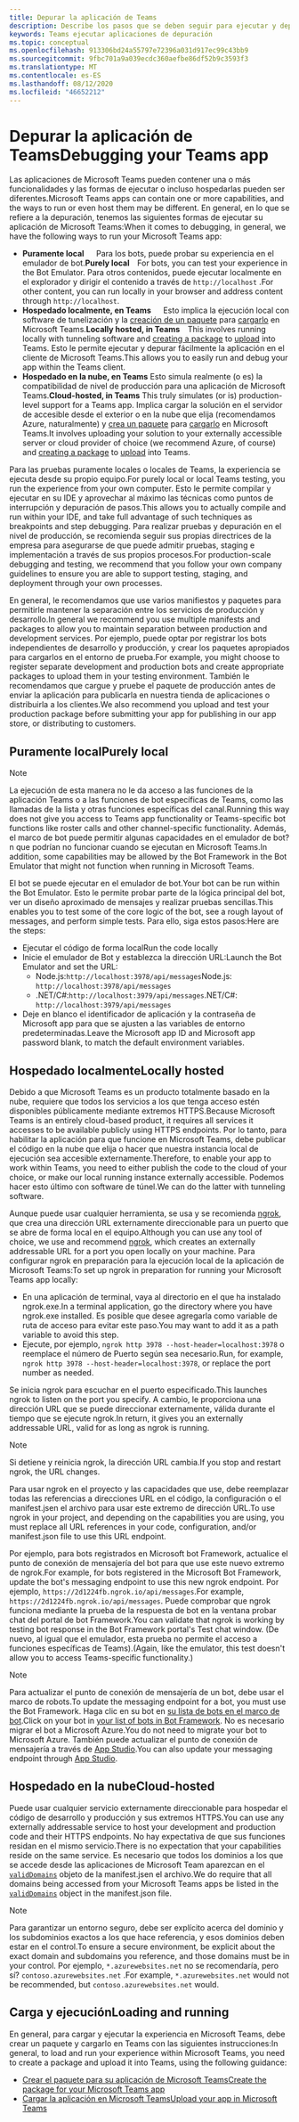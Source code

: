 ```yaml
---
title: Depurar la aplicación de Teams
description: Describe los pasos que se deben seguir para ejecutar y depurar las aplicaciones de Microsoft Teams
keywords: Teams ejecutar aplicaciones de depuración
ms.topic: conceptual
ms.openlocfilehash: 913306bd24a55797e72396a031d917ec99c43bb9
ms.sourcegitcommit: 9fbc701a9a039ecdc360aefbe86df52b9c3593f3
ms.translationtype: MT
ms.contentlocale: es-ES
ms.lasthandoff: 08/12/2020
ms.locfileid: "46652212"
---
```

# <a name="debugging-your-teams-app"></a><span data-ttu-id="9093c-104">Depurar la aplicación de Teams</span><span class="sxs-lookup"><span data-stu-id="9093c-104">Debugging your Teams app</span></span>

<span data-ttu-id="9093c-105">Las aplicaciones de Microsoft Teams pueden contener una o más funcionalidades y las formas de ejecutar o incluso hospedarlas pueden ser diferentes.</span><span class="sxs-lookup"><span data-stu-id="9093c-105">Microsoft Teams apps can contain one or more capabilities, and the ways to run or even host them may be different.</span></span> <span data-ttu-id="9093c-106">En general, en lo que se refiere a la depuración, tenemos las siguientes formas de ejecutar su aplicación de Microsoft Teams:</span><span class="sxs-lookup"><span data-stu-id="9093c-106">When it comes to debugging, in general, we have the following ways to run your Microsoft Teams app:</span></span>

* <span data-ttu-id="9093c-107">**Puramente local** &emsp; Para los bots, puede probar su experiencia en el emulador de bot.</span><span class="sxs-lookup"><span data-stu-id="9093c-107">**Purely local**&emsp;For bots, you can test your experience in the Bot Emulator.</span></span> <span data-ttu-id="9093c-108">Para otros contenidos, puede ejecutar localmente en el explorador y dirigir el contenido a través de `http://localhost` .</span><span class="sxs-lookup"><span data-stu-id="9093c-108">For other content, you can run locally in your browser and address content through `http://localhost`.</span></span>
* <span data-ttu-id="9093c-109">**Hospedado localmente, en Teams** &emsp; Esto implica la ejecución local con software de tunelización y la [creación de un paquete](~/concepts/build-and-test/apps-package.md) para [cargarlo](~/concepts/deploy-and-publish/apps-upload.md) en Microsoft Teams.</span><span class="sxs-lookup"><span data-stu-id="9093c-109">**Locally hosted, in Teams**&emsp;This involves running locally with tunneling software and [creating a package](~/concepts/build-and-test/apps-package.md) to [upload](~/concepts/deploy-and-publish/apps-upload.md) into Teams.</span></span> <span data-ttu-id="9093c-110">Esto le permite ejecutar y depurar fácilmente la aplicación en el cliente de Microsoft Teams.</span><span class="sxs-lookup"><span data-stu-id="9093c-110">This allows you to easily run and debug your app within the Teams client.</span></span>
* <span data-ttu-id="9093c-111">**Hospedado en la nube, en Teams** Esto simula realmente (o es) la compatibilidad de nivel de producción para una aplicación de Microsoft Teams.</span><span class="sxs-lookup"><span data-stu-id="9093c-111">**Cloud-hosted, in Teams** This truly simulates (or is) production-level support for a Teams app.</span></span> <span data-ttu-id="9093c-112">Implica cargar la solución en el servidor de accesible desde el exterior o en la nube que elija (recomendamos Azure, naturalmente) y [crea un paquete](~/concepts/build-and-test/apps-package.md) para [cargarlo](~/concepts/deploy-and-publish/apps-upload.md) en Microsoft Teams.</span><span class="sxs-lookup"><span data-stu-id="9093c-112">It involves uploading your solution to your externally accessible server or cloud provider of choice (we recommend Azure, of course) and [creating a package](~/concepts/build-and-test/apps-package.md) to [upload](~/concepts/deploy-and-publish/apps-upload.md) into Teams.</span></span>

<span data-ttu-id="9093c-113">Para las pruebas puramente locales o locales de Teams, la experiencia se ejecuta desde su propio equipo.</span><span class="sxs-lookup"><span data-stu-id="9093c-113">For purely local or local Teams testing, you run the experience from your own computer.</span></span> <span data-ttu-id="9093c-114">Esto le permite compilar y ejecutar en su IDE y aprovechar al máximo las técnicas como puntos de interrupción y depuración de pasos.</span><span class="sxs-lookup"><span data-stu-id="9093c-114">This allows you to actually compile and run within your IDE, and take full advantage of such techniques as breakpoints and step debugging.</span></span> <span data-ttu-id="9093c-115">Para realizar pruebas y depuración en el nivel de producción, se recomienda seguir sus propias directrices de la empresa para asegurarse de que puede admitir pruebas, staging e implementación a través de sus propios procesos.</span><span class="sxs-lookup"><span data-stu-id="9093c-115">For production-scale debugging and testing, we recommend that you follow your own company guidelines to ensure you are able to support testing, staging, and deployment through your own processes.</span></span>

<span data-ttu-id="9093c-116">En general, le recomendamos que use varios manifiestos y paquetes para permitirle mantener la separación entre los servicios de producción y desarrollo.</span><span class="sxs-lookup"><span data-stu-id="9093c-116">In general we recommend you use multiple manifests and packages to allow you to maintain separation between production and development services.</span></span> <span data-ttu-id="9093c-117">Por ejemplo, puede optar por registrar los bots independientes de desarrollo y producción, y crear los paquetes apropiados para cargarlos en el entorno de prueba.</span><span class="sxs-lookup"><span data-stu-id="9093c-117">For example, you might choose to register separate development and production bots and create appropriate packages to upload them in your testing environment.</span></span> <span data-ttu-id="9093c-118">También le recomendamos que cargue y pruebe el paquete de producción antes de enviar la aplicación para publicarla en nuestra tienda de aplicaciones o distribuirla a los clientes.</span><span class="sxs-lookup"><span data-stu-id="9093c-118">We also recommend you upload and test your production package before submitting your app for publishing in our app store, or distributing to customers.</span></span>

## <a name="purely-local"></a><span data-ttu-id="9093c-119">Puramente local</span><span class="sxs-lookup"><span data-stu-id="9093c-119">Purely local</span></span>

> [!NOTE]
> <span data-ttu-id="9093c-120">La ejecución de esta manera no le da acceso a las funciones de la aplicación Teams o a las funciones de bot específicas de Teams, como las llamadas de la lista y otras funciones específicas del canal.</span><span class="sxs-lookup"><span data-stu-id="9093c-120">Running this way does not give you access to Teams app functionality or Teams-specific bot functions like roster calls and other channel-specific functionality.</span></span> <span data-ttu-id="9093c-121">Además, el marco de bot puede permitir algunas capacidades en el emulador de bot? n que podrían no funcionar cuando se ejecutan en Microsoft Teams.</span><span class="sxs-lookup"><span data-stu-id="9093c-121">In addition, some capabilities may be allowed by the Bot Framework in the Bot Emulator that might not function when running in Microsoft Teams.</span></span>

<span data-ttu-id="9093c-122">El bot se puede ejecutar en el emulador de bot.</span><span class="sxs-lookup"><span data-stu-id="9093c-122">Your bot can be run within the Bot Emulator.</span></span> <span data-ttu-id="9093c-123">Esto le permite probar parte de la lógica principal del bot, ver un diseño aproximado de mensajes y realizar pruebas sencillas.</span><span class="sxs-lookup"><span data-stu-id="9093c-123">This enables you to test some of the core logic of the bot, see a rough layout of messages, and perform simple tests.</span></span> <span data-ttu-id="9093c-124">Para ello, siga estos pasos:</span><span class="sxs-lookup"><span data-stu-id="9093c-124">Here are the steps:</span></span>

* <span data-ttu-id="9093c-125">Ejecutar el código de forma local</span><span class="sxs-lookup"><span data-stu-id="9093c-125">Run the code locally</span></span>
* <span data-ttu-id="9093c-126">Inicie el emulador de Bot y establezca la dirección URL:</span><span class="sxs-lookup"><span data-stu-id="9093c-126">Launch the Bot Emulator and set the URL:</span></span>
  * <span data-ttu-id="9093c-127">Node.js:`http://localhost:3978/api/messages`</span><span class="sxs-lookup"><span data-stu-id="9093c-127">Node.js: `http://localhost:3978/api/messages`</span></span>
  * <span data-ttu-id="9093c-128">.NET/C#:`http://localhost:3979/api/messages`</span><span class="sxs-lookup"><span data-stu-id="9093c-128">.NET/C#: `http://localhost:3979/api/messages`</span></span>
* <span data-ttu-id="9093c-129">Deje en blanco el identificador de aplicación y la contraseña de Microsoft app para que se ajusten a las variables de entorno predeterminadas.</span><span class="sxs-lookup"><span data-stu-id="9093c-129">Leave the Microsoft app ID and Microsoft app password blank, to match the default environment variables.</span></span>

## <a name="locally-hosted"></a><span data-ttu-id="9093c-130">Hospedado localmente</span><span class="sxs-lookup"><span data-stu-id="9093c-130">Locally hosted</span></span>

<span data-ttu-id="9093c-131">Debido a que Microsoft Teams es un producto totalmente basado en la nube, requiere que todos los servicios a los que tenga acceso estén disponibles públicamente mediante extremos HTTPS.</span><span class="sxs-lookup"><span data-stu-id="9093c-131">Because Microsoft Teams is an entirely cloud-based product, it requires all services it accesses to be available publicly using HTTPS endpoints.</span></span> <span data-ttu-id="9093c-132">Por lo tanto, para habilitar la aplicación para que funcione en Microsoft Teams, debe publicar el código en la nube que elija o hacer que nuestra instancia local de ejecución sea accesible externamente.</span><span class="sxs-lookup"><span data-stu-id="9093c-132">Therefore, to enable your app to work within Teams, you need to either publish the code to the cloud of your choice, or make our local running instance externally accessible.</span></span> <span data-ttu-id="9093c-133">Podemos hacer esto último con software de túnel.</span><span class="sxs-lookup"><span data-stu-id="9093c-133">We can do the latter with tunneling software.</span></span>

<span data-ttu-id="9093c-134">Aunque puede usar cualquier herramienta, se usa y se recomienda [ngrok](https://ngrok.com/download), que crea una dirección URL externamente direccionable para un puerto que se abre de forma local en el equipo.</span><span class="sxs-lookup"><span data-stu-id="9093c-134">Although you can use any tool of choice, we use and recommend [ngrok](https://ngrok.com/download), which creates an externally addressable URL for a port you open locally on your machine.</span></span> <span data-ttu-id="9093c-135">Para configurar ngrok en preparación para la ejecución local de la aplicación de Microsoft Teams:</span><span class="sxs-lookup"><span data-stu-id="9093c-135">To set up ngrok in preparation for running your Microsoft Teams app locally:</span></span>

* <span data-ttu-id="9093c-136">En una aplicación de terminal, vaya al directorio en el que ha instalado ngrok.exe.</span><span class="sxs-lookup"><span data-stu-id="9093c-136">In a terminal application, go the directory where you have ngrok.exe installed.</span></span> <span data-ttu-id="9093c-137">Es posible que desee agregarla como variable de ruta de acceso para evitar este paso.</span><span class="sxs-lookup"><span data-stu-id="9093c-137">You may want to add it as a path variable to avoid this step.</span></span>
* <span data-ttu-id="9093c-138">Ejecute, por ejemplo, `ngrok http 3978 --host-header=localhost:3978` o reemplace el número de Puerto según sea necesario.</span><span class="sxs-lookup"><span data-stu-id="9093c-138">Run, for example, `ngrok http 3978 --host-header=localhost:3978`, or replace the port number as needed.</span></span>

<span data-ttu-id="9093c-139">Se inicia ngrok para escuchar en el puerto especificado.</span><span class="sxs-lookup"><span data-stu-id="9093c-139">This launches ngrok to listen on the port you specify.</span></span> <span data-ttu-id="9093c-140">A cambio, le proporciona una dirección URL que se puede direccionar externamente, válida durante el tiempo que se ejecute ngrok.</span><span class="sxs-lookup"><span data-stu-id="9093c-140">In return, it gives you an externally addressable URL, valid for as long as ngrok is running.</span></span>

> [!NOTE]
> <span data-ttu-id="9093c-141">Si detiene y reinicia ngrok, la dirección URL cambia.</span><span class="sxs-lookup"><span data-stu-id="9093c-141">If you stop and restart ngrok, the URL changes.</span></span>

<span data-ttu-id="9093c-142">Para usar ngrok en el proyecto y las capacidades que use, debe reemplazar todas las referencias a direcciones URL en el código, la configuración o el manifest.jsen el archivo para usar este extremo de dirección URL.</span><span class="sxs-lookup"><span data-stu-id="9093c-142">To use ngrok in your project, and depending on the capabilities you are using, you must replace all URL references in your code, configuration, and/or manifest.json file to use this URL endpoint.</span></span>

<span data-ttu-id="9093c-143">Por ejemplo, para bots registrados en Microsoft bot Framework, actualice el punto de conexión de mensajería del bot para que use este nuevo extremo de ngrok.</span><span class="sxs-lookup"><span data-stu-id="9093c-143">For example, for bots registered in the Microsoft Bot Framework, update the bot's messaging endpoint to use this new ngrok endpoint.</span></span> <span data-ttu-id="9093c-144">Por ejemplo, `https://2d1224fb.ngrok.io/api/messages`.</span><span class="sxs-lookup"><span data-stu-id="9093c-144">For example, `https://2d1224fb.ngrok.io/api/messages`.</span></span> <span data-ttu-id="9093c-145">Puede comprobar que ngrok funciona mediante la prueba de la respuesta de bot en la ventana probar chat del portal de bot Framework.</span><span class="sxs-lookup"><span data-stu-id="9093c-145">You can validate that ngrok is working by testing bot response in the Bot Framework portal's Test chat window.</span></span> <span data-ttu-id="9093c-146">(De nuevo, al igual que el emulador, esta prueba no permite el acceso a funciones específicas de Teams).</span><span class="sxs-lookup"><span data-stu-id="9093c-146">(Again, like the emulator, this test doesn't allow you to access Teams-specific functionality.)</span></span>

> [!NOTE]
> <span data-ttu-id="9093c-147">Para actualizar el punto de conexión de mensajería de un bot, debe usar el marco de robots.</span><span class="sxs-lookup"><span data-stu-id="9093c-147">To update the messaging endpoint for a bot, you must use the Bot Framework.</span></span> <span data-ttu-id="9093c-148">Haga clic en su bot en [su lista de bots en el marco de bot](https://dev.botframework.com/bots).</span><span class="sxs-lookup"><span data-stu-id="9093c-148">Click on your bot in [your list of bots in Bot Framework](https://dev.botframework.com/bots).</span></span> <span data-ttu-id="9093c-149">No es necesario migrar el bot a Microsoft Azure.</span><span class="sxs-lookup"><span data-stu-id="9093c-149">You do not need to migrate your bot to Microsoft Azure.</span></span> <span data-ttu-id="9093c-150">También puede actualizar el punto de conexión de mensajería a través de [App Studio](~/concepts/build-and-test/app-studio-overview.md).</span><span class="sxs-lookup"><span data-stu-id="9093c-150">You can also update your messaging endpoint through [App Studio](~/concepts/build-and-test/app-studio-overview.md).</span></span>

## <a name="cloud-hosted"></a><span data-ttu-id="9093c-151">Hospedado en la nube</span><span class="sxs-lookup"><span data-stu-id="9093c-151">Cloud-hosted</span></span>

<span data-ttu-id="9093c-152">Puede usar cualquier servicio externamente direccionable para hospedar el código de desarrollo y producción y sus extremos HTTPS.</span><span class="sxs-lookup"><span data-stu-id="9093c-152">You can use any externally addressable service to host your development and production code and their HTTPS endpoints.</span></span> <span data-ttu-id="9093c-153">No hay expectativa de que sus funciones residan en el mismo servicio.</span><span class="sxs-lookup"><span data-stu-id="9093c-153">There is no expectation that your capabilities reside on the same service.</span></span> <span data-ttu-id="9093c-154">Es necesario que todos los dominios a los que se accede desde las aplicaciones de Microsoft Team aparezcan en el [`validDomains`](~/resources/schema/manifest-schema.md#validdomains) objeto de la manifest.jsen el archivo.</span><span class="sxs-lookup"><span data-stu-id="9093c-154">We do require that all domains being accessed from your Microsoft Teams apps be listed in the [`validDomains`](~/resources/schema/manifest-schema.md#validdomains) object in the manifest.json file.</span></span>

> [!NOTE]
> <span data-ttu-id="9093c-155">Para garantizar un entorno seguro, debe ser explícito acerca del dominio y los subdominios exactos a los que hace referencia, y esos dominios deben estar en el control.</span><span class="sxs-lookup"><span data-stu-id="9093c-155">To ensure a secure environment, be explicit about the exact domain and subdomains you reference, and those domains must be in your control.</span></span> <span data-ttu-id="9093c-156">Por ejemplo, `*.azurewebsites.net` no se recomendaría, pero sí? `contoso.azurewebsites.net` .</span><span class="sxs-lookup"><span data-stu-id="9093c-156">For example, `*.azurewebsites.net` would not be recommended, but `contoso.azurewebsites.net` would.</span></span>

## <a name="loading-and-running"></a><span data-ttu-id="9093c-157">Carga y ejecución</span><span class="sxs-lookup"><span data-stu-id="9093c-157">Loading and running</span></span>

<span data-ttu-id="9093c-158">En general, para cargar y ejecutar la experiencia en Microsoft Teams, debe crear un paquete y cargarlo en Teams con las siguientes instrucciones:</span><span class="sxs-lookup"><span data-stu-id="9093c-158">In general, to load and run your experience within Microsoft Teams, you need to create a package and upload it into Teams, using the following guidance:</span></span>

* [<span data-ttu-id="9093c-159">Crear el paquete para su aplicación de Microsoft Teams</span><span class="sxs-lookup"><span data-stu-id="9093c-159">Create the package for your Microsoft Teams app</span></span>](~/concepts/build-and-test/apps-package.md)
* [<span data-ttu-id="9093c-160">Cargar la aplicación en Microsoft Teams</span><span class="sxs-lookup"><span data-stu-id="9093c-160">Upload your app in Microsoft Teams</span></span>](~/concepts/deploy-and-publish/apps-upload.md)
